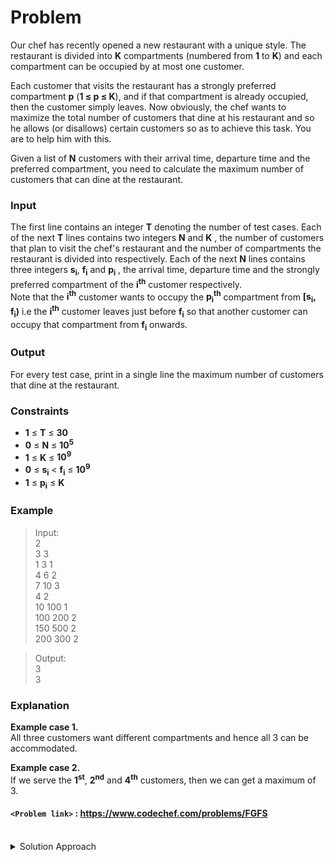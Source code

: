 # Problem
Our chef has recently opened a new restaurant with a unique style. The restaurant is divided into **K** compartments (numbered from **1** to **K**) and each compartment can be occupied by at most one customer.

Each customer that visits the restaurant has a strongly preferred compartment **p** (**1 ≤ p ≤ K**), and if that compartment is already occupied, then the customer simply leaves. Now obviously, the chef wants to maximize the total number of customers that dine at his restaurant and so he allows (or disallows) certain customers so as to achieve this task. You are to help him with this.

Given a list of **N** customers with their arrival time, departure time and the preferred compartment, you need to calculate the maximum number of customers that can dine at the restaurant.

### Input
The first line contains an integer **T** denoting the number of test cases. Each of the next **T** lines contains two integers **N** and **K** , the number of customers that plan to visit the chef's restaurant and the number of compartments the restaurant is divided into respectively. Each of the next **N** lines contains three integers **s<sub>i</sub>**, **f<sub>i</sub>** and **p<sub>i</sub>** , the arrival time, departure time and the strongly preferred compartment of the **i<sup>th</sup>** customer respectively.  
Note that the **i<sup>th</sup>** customer wants to occupy the **p<sub>i</sub><sup>th</sup>** compartment from **\[s<sub>i</sub>, f<sub>i</sub>)** i.e the **i<sup>th</sup>** customer leaves just before **f<sub>i</sub>** so that another customer can occupy that compartment from **f<sub>i</sub>** onwards.

### Output
For every test case, print in a single line the maximum number of customers that dine at the restaurant.

### Constraints
*   **1** ≤ **T** ≤ **30**
*   **0** ≤ **N** ≤ **10<sup>5</sup>**
*   **1** ≤ **K** ≤ **10<sup>9</sup>**
*   **0** ≤ **s<sub>i</sub>** < **f<sub>i</sub>** ≤ **10<sup>9</sup>**
*   **1** ≤ **p<sub>i</sub>** ≤ **K**

### Example
>Input:<br/>
2<br/>
3 3<br/>
1 3 1<br/>
4 6 2<br/>
7 10 3<br/>
4 2<br/>
10 100 1<br/>
100 200 2<br/>
150 500 2<br/>
200 300 2<br/>

>Output:<br/>
3<br/>
3<br/>

### Explanation
**Example case 1.**  
All three customers want different compartments and hence all 3 can be accommodated.

**Example case 2.**  
If we serve the **1<sup>st</sup>**, **2<sup>nd</sup>** and **4<sup>th</sup>** customers, then we can get a maximum of 3.

#### `<Problem link>` : <https://www.codechef.com/problems/FGFS>
<br/>
<details>
  <summary>Solution Approach</summary>
  
  ######
  
   
  
  ### References
  
  >http://discuss.codechef.com/problems/FGFS<br/>
  
</details>
